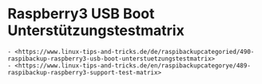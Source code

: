 # Raspberry3 USB Boot Unterstützungstestmatrix

``` admonish note title="Quelle"
- <https://www.linux-tips-and-tricks.de/de/raspibackupcategoried/490-raspibackup-raspberry3-usb-boot-unterstuetzungstestmatrix>
- <https://www.linux-tips-and-tricks.de/en/raspibackupcategorye/489-raspibackup-raspberry3-support-test-matrix>
```
